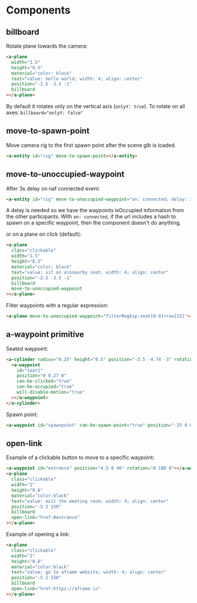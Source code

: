 # Components

## billboard

Rotate plane towards the camera:

```html
<a-plane
  width="1.5"
  height="0.5"
  material="color: black"
  text="value: hello world; width: 4; align: center"
  position="-2.5 -3.5 -1"
  billboard
></a-plane>
```

By default it rotates only on the vertical axis (`onlyY: true`).
To rotate on all axes: `billboard="onlyY: false"`

## move-to-spawn-point

Move camera rig to the first spawn point after the scene glb is loaded.

```html
<a-entity id="rig" move-to-spawn-point></a-entity>
```

## move-to-unoccupied-waypoint

After 3s delay on naf connected event:

```html
<a-entity id="rig" move-to-unoccupied-waypoint="on: connected; delay: 3"></a-entity>
```

A delay is needed so we have the waypoints isOccupied information from the other participants.
With `on: connected`, if the url includes a hash to spawn on a specific waypoint, then the component doesn't do anything.

or on a plane on click (default):

```html
<a-plane
  class="clickable"
  width="1.5"
  height="0.5"
  material="color: black"
  text="value: sit on a\nnearby seat; width: 4; align: center"
  position="-2.5 -3.5 -1"
  billboard
  move-to-unoccupied-waypoint
></a-plane>
```

Filter waypoints with a regular expression:

```html
<a-plane move-to-unoccupied-waypoint="filterRegExp:seat[0-9]+row[23]"></a-plane>
```

## a-waypoint primitive

Seated waypoint:

```html
<a-cylinder radius="0.25" height="0.5" position="-3.5 -4.74 -3" rotation="0 -150 0">
  <a-waypoint
    id="seat1"
    position="0 0.27 0"
    can-be-clicked="true"
    can-be-occupied="true"
    will-disable-motion="true"
  ></a-waypoint>
</a-cylinder>
```

Spawn point:

```html
<a-waypoint id="spawnpoint" can-be-spawn-point="true" position="-25 0 0" rotation="0 90 0"></a-waypoint>
```

## open-link

Example of a clickable button to move to a specific waypoint:

```html
<a-waypoint id="entrance" position="4.5 0 46" rotation="0 180 0"></a-waypoint>
<a-plane
  class="clickable"
  width="2"
  height="0.6"
  material="color:black"
  text="value: exit the meeting room; width: 4; align: center"
  position="-5 2 150"
  billboard
  open-link="href:#entrance"
></a-plane>
```

Example of opening a link:

```html
<a-plane
  class="clickable"
  width="2"
  height="0.6"
  material="color:black"
  text="value: go to aframe website; width: 4; align: center"
  position="-5 2 150"
  billboard
  open-link="href:https://aframe.io"
></a-plane>
```
